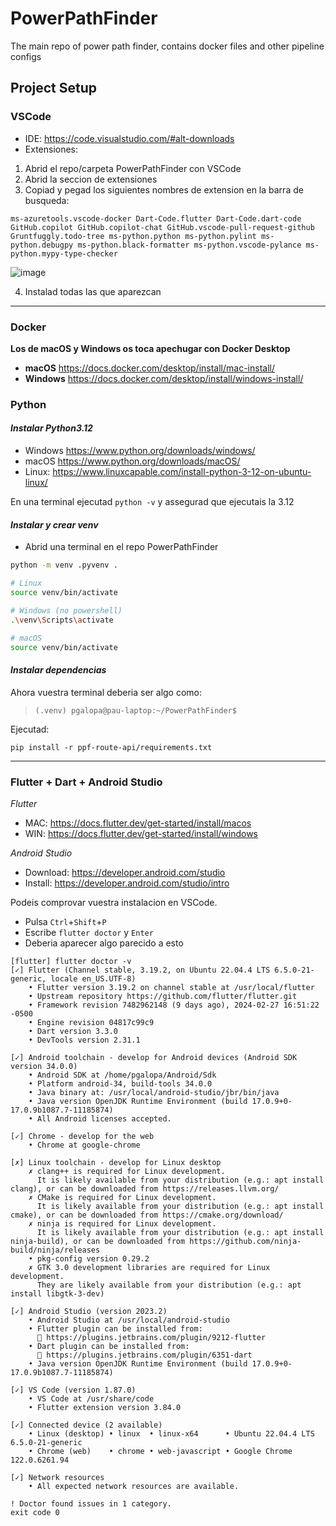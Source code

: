 # PowerPathFinder
The main repo of power path finder, contains docker files and other pipeline configs

## Project Setup
### VSCode
- IDE: https://code.visualstudio.com/#alt-downloads
- Extensiones:
1. Abrid el repo/carpeta PowerPathFinder con VSCode
2. Abrid la seccion de extensiones
3. Copiad y pegad los siguientes nombres de extension en la barra de busqueda:
```
ms-azuretools.vscode-docker Dart-Code.flutter Dart-Code.dart-code GitHub.copilot GitHub.copilot-chat GitHub.vscode-pull-request-github Gruntfuggly.todo-tree ms-python.python ms-python.pylint ms-python.debugpy ms-python.black-formatter ms-python.vscode-pylance ms-python.mypy-type-checker  
```
![image](https://github.com/pes2324q2-gei-upc/PowerPathFinder/assets/75203757/7e479d8b-4d1c-47fb-9e85-fb2b351a2628)

4. Instalad todas las que aparezcan

---

### Docker
**Los de macOS y Windows os toca apechugar con Docker Desktop**
- **macOS** https://docs.docker.com/desktop/install/mac-install/
- **Windows** https://docs.docker.com/desktop/install/windows-install/

### Python
#### _Instalar Python3.12_
- Windows https://www.python.org/downloads/windows/
- macOS   https://www.python.org/downloads/macOS/
- Linux:  https://www.linuxcapable.com/install-python-3-12-on-ubuntu-linux/

En una terminal ejecutad `python -v` y assegurad que ejecutais la 3.12

#### _Instalar y crear venv_

- Abrid una terminal en el repo PowerPathFinder

```bash
python -m venv .pyvenv .

# Linux
source venv/bin/activate

# Windows (no powershell)
.\venv\Scripts\activate

# macOS
source venv/bin/activate
```

#### _Instalar dependencias_

Ahora vuestra terminal deberia ser algo como:
> `(.venv) pgalopa@pau-laptop:~/PowerPathFinder$`

Ejecutad:  

```
pip install -r ppf-route-api/requirements.txt
```

---

### Flutter + Dart + Android Studio  
_Flutter_  
- MAC: https://docs.flutter.dev/get-started/install/macos
- WIN: https://docs.flutter.dev/get-started/install/windows

_Android Studio_  
- Download: https://developer.android.com/studio
- Install: https://developer.android.com/studio/intro

Podeis comprovar vuestra instalacion en VSCode.
- Pulsa `Ctrl`+`Shift`+`P`
- Escribe `flutter doctor` y `Enter`
- Deberia aparecer algo parecido a esto

```
[flutter] flutter doctor -v
[✓] Flutter (Channel stable, 3.19.2, on Ubuntu 22.04.4 LTS 6.5.0-21-generic, locale en_US.UTF-8)
    • Flutter version 3.19.2 on channel stable at /usr/local/flutter
    • Upstream repository https://github.com/flutter/flutter.git
    • Framework revision 7482962148 (9 days ago), 2024-02-27 16:51:22 -0500
    • Engine revision 04817c99c9
    • Dart version 3.3.0
    • DevTools version 2.31.1

[✓] Android toolchain - develop for Android devices (Android SDK version 34.0.0)
    • Android SDK at /home/pgalopa/Android/Sdk
    • Platform android-34, build-tools 34.0.0
    • Java binary at: /usr/local/android-studio/jbr/bin/java
    • Java version OpenJDK Runtime Environment (build 17.0.9+0-17.0.9b1087.7-11185874)
    • All Android licenses accepted.

[✓] Chrome - develop for the web
    • Chrome at google-chrome

[✗] Linux toolchain - develop for Linux desktop
    ✗ clang++ is required for Linux development.
      It is likely available from your distribution (e.g.: apt install clang), or can be downloaded from https://releases.llvm.org/
    ✗ CMake is required for Linux development.
      It is likely available from your distribution (e.g.: apt install cmake), or can be downloaded from https://cmake.org/download/
    ✗ ninja is required for Linux development.
      It is likely available from your distribution (e.g.: apt install ninja-build), or can be downloaded from https://github.com/ninja-build/ninja/releases
    • pkg-config version 0.29.2
    ✗ GTK 3.0 development libraries are required for Linux development.
      They are likely available from your distribution (e.g.: apt install libgtk-3-dev)

[✓] Android Studio (version 2023.2)
    • Android Studio at /usr/local/android-studio
    • Flutter plugin can be installed from:
      🔨 https://plugins.jetbrains.com/plugin/9212-flutter
    • Dart plugin can be installed from:
      🔨 https://plugins.jetbrains.com/plugin/6351-dart
    • Java version OpenJDK Runtime Environment (build 17.0.9+0-17.0.9b1087.7-11185874)

[✓] VS Code (version 1.87.0)
    • VS Code at /usr/share/code
    • Flutter extension version 3.84.0

[✓] Connected device (2 available)
    • Linux (desktop) • linux  • linux-x64      • Ubuntu 22.04.4 LTS 6.5.0-21-generic
    • Chrome (web)    • chrome • web-javascript • Google Chrome 122.0.6261.94

[✓] Network resources
    • All expected network resources are available.

! Doctor found issues in 1 category.
exit code 0
```